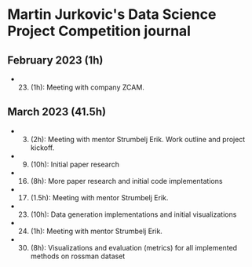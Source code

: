 # Martin Jurkovic's Data Science Project Competition journal

## February 2023 (1h)
* 23. (1h): Meeting with company ZCAM. 

## March 2023 (41.5h)

* 3. (2h): Meeting with mentor Strumbelj Erik. Work outline and project kickoff.
* 9. (10h): Initial paper research
* 16. (8h): More paper research and initial code implementations
* 17. (1.5h): Meeting with mentor Strumbelj Erik.
* 23. (10h): Data generation implementations and initial visualizations
* 24. (1h): Meeting with mentor Strumbelj Erik.
* 30. (8h): Visualizations and evaluation (metrics) for all implemented methods on rossman dataset

